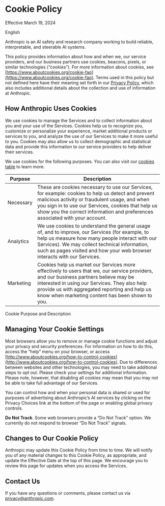 Cookie Policy
=============

Effective March 19, 2024

English

Anthropic is an AI safety and research company working to build reliable, interpretable, and steerable AI systems.

This policy provides information about how and when we, our service providers, and our business partners use cookies, beacons, pixels, or similar technologies (“cookies”). For more information about cookies, see [https://www.aboutcookies.org/cookie-faq](https://www.aboutcookies.org/cookie-faq). Terms used in this policy but not defined here have their meaning set forth in our [Privacy Policy](https://www.anthropic.com/legal/privacy), which also includes additional details about the collection and use of information at Anthropic.

How Anthropic Uses Cookies
--------------------------

We use cookies to manage the Services and to collect information about you and your use of the Services. Cookies help us to recognize you, customize or personalize your experience, market additional products or services to you, and analyze the use of our Services to make it more useful to you. Cookies may also allow us to collect demographic and statistical data and provide this information to our service providers to help deliver their services.

We use cookies for the following purposes. You can also visit our [cookies table](https://support.anthropic.com/en/articles/9020432) to learn more.

| Purpose | Description |
| --- | --- |
| Necessary | These are cookies necessary to use our Services, for example: cookies to help us detect and prevent malicious activity or fraudulent usage, and when you sign in to use our Services, cookies that help us show you the correct information and preferences associated with your account. |
| Analytics | We use cookies to understand the general usage of, and to improve, our Services (for example, to help us measure how many people interact with our Services). We may collect technical information, such as pages visited and how your web browser interacts with our Services. |
| Marketing | Cookies help us market our Services more effectively to users that we, our service providers, and our business partners believe may be interested in using our Services. They also help provide us with aggregated reporting and help us know when marketing content has been shown to you. |

Cookie Purpose and Description

Managing Your Cookie Settings
-----------------------------

Most browsers allow you to remove or manage cookie functions and adjust your privacy and security preferences. For information on how to do this, access the “help” menu on your browser, or access [http://www.aboutcookies.org/how-to-control-cookies](http://www.aboutcookies.org/how-to-control-cookies). Due to differences between websites and other technologies, you may need to take additional steps to opt out. Please check your settings for additional information. Please note, however, that disabling all cookies may mean that you may not be able to take full advantage of our Services.

You can control how and when your personal data is shared or used for purposes of advertising about Anthropic’s AI services by clicking on the Privacy Choices link at the bottom of the page or enabling global privacy controls.

**Do Not Track**. Some web browsers provide a “Do Not Track” option. We currently do not respond to browser “Do Not Track” signals.

Changes to Our Cookie Policy
----------------------------

Anthropic may update this Cookie Policy from time to time. We will notify you of any material changes to this Cookie Policy, as appropriate, and update the Effective Date at the top of this page. We encourage you to review this page for updates when you access the Services.

Contact Us
----------

If you have any questions or comments, please contact us via [privacy@anthropic.com](mailto:privacy@anthropic.com).